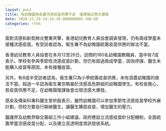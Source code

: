 ```yaml
---
layout: post
title: 有幼稚園校長憂流感疫苗供應不足　復課後出現大爆發
date: 2020-11-29 14:14:39.000000000 +08:00
categories: rthk
---
```


面對流感和新型肺炎雙重夾擊，香港幼兒教育人員協會調查發現，仍有兩成學童未接種流感疫苗。有受訪者認為，衞生署不為幼稚園統籌疫苗供應的做法不當。

香港幼兒教育人員協會在本月12至26日，訪問約160名幼稚園教職員，當中有7成表示，學校有參與季節性流感疫苗計劃，但仍有超過兩成學童，因為停課、醫生未能購入疫苗等原因，未有接種疫苗。

另外，有8成半受訪者認為，衞生署只為小學統籌疫苗供應，未有涵蓋幼稚園的做法不當。超過一半認為衞生署忽略屬於流感高危群組的幼稚園學生。有校長擔心，若疫苗供應不足，在幼稚園復課後會岀現流感大爆發。

感染及傳染科專科醫生曾祈殷表示，雖然幼稚園可以參加季節性流感疫苗學校外展計劃，但校方要自行聯絡醫生，讓醫生購買疫苗，增加醫生的壓力。

醫護界及幼教界聯合籌組工作小組建議，政府應設立流感疫苗針分配機制，全面統籌學童流感疫苗分配，以及建立高透明度資訊發放系統。
